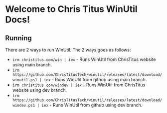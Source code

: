 # Welcome to Chris Titus WinUtil Docs!

## Running

There are 2 ways to run WinUtil. The 2 ways goes as follows:

* `irm christitus.com/win | iex` - Runs WinUtil from ChrisTitus website using main branch.
* `irm https://github.com/ChrisTitusTech/winutil/releases/latest/download/winutil.ps1 | iex` - Runs WinUtil from github using main branch.
* `irm christitus.com/windev | iex` - Runs WinUtil from ChrisTitus website using dev branch.
* `irm https://github.com/ChrisTitusTech/winutil/releases/latest/download/windev.ps1 | iex` - Runs WinUtil from github using dev branch.